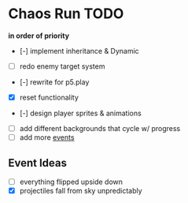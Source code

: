 # Chaos Run TODO
**in order of priority**

- [-] implement inheritance & Dynamic
- [ ] redo enemy target system
- [-] rewrite for p5.play
- [x] reset functionality
- [-] design player sprites & animations
- [ ] add different backgrounds that cycle w/ progress
- [ ] add more [events](#event-ideas)

## Event Ideas
- [ ] everything flipped upside down
- [x] projectiles fall from sky unpredictably